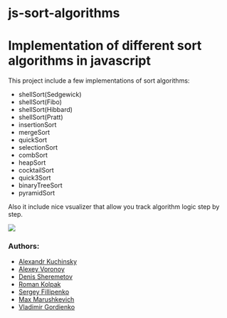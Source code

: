 js-sort-algorithms
==================

# Implementation of different sort algorithms in javascript

This project include a few implementations of sort algorithms:

* shellSort(Sedgewick)
* shellSort(Fibo)
* shellSort(Hibbard)
* shellSort(Pratt)
* insertionSort
* mergeSort
* quickSort
* selectionSort
* combSort
* heapSort
* cocktailSort
* quick3Sort
* binaryTreeSort
* pyramidSort


Also it include nice vsualizer that allow you track algorithm logic step by step.

<img src="https://raw.github.com/mrjazz/js-sort-algorithms/master/example_visualize.png"/>

### Authors:

* <a href="https://github.com/alex-kuchinskiy">Alexandr Kuchinsky</a>
* <a href="https://github.com/voronoy">Alexey Voronoy</a>
* <a href="https://github.com/mrjazz">Denis Sheremetov</a>
* <a href="https://github.com/rawry">Roman Kolpak</a>
* <a href="https://github.com/sergey-filipenko">Sergey Fillipenko</a>
* <a href="https://github.com/nitrille">Max Marushkevich</a>
* <a href="https://github.com/brightlycolor">Vladimir Gordienko</a>
